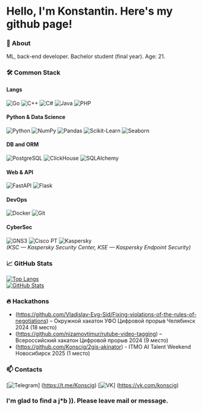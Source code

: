 # Hello, I'm Konstantin. Here's my github page!

### 🚀 About  
ML, back-end developer. Bachelor student (final year). Age: 21.  

### 🛠️ Common Stack
#### **Langs**  
![Go](https://img.shields.io/badge/-Go-00ADD8?logo=go&logoColor=white)
![C++](https://img.shields.io/badge/-C++-00599C?logo=c%2B%2B&logoColor=white)
![C#](https://img.shields.io/badge/-C%23-239120?logo=c-sharp&logoColor=white)
![Java](https://img.shields.io/badge/-Java-007396?logo=java&logoColor=white)
![PHP](https://img.shields.io/badge/-PHP-777BB4?logo=php&logoColor=white)  

#### **Python & Data Science**  
![Python](https://img.shields.io/badge/-Python-3776AB?logo=python&logoColor=white)
![NumPy](https://img.shields.io/badge/-NumPy-013243?logo=numpy&logoColor=white)
![Pandas](https://img.shields.io/badge/-Pandas-150458?logo=pandas&logoColor=white)
![Scikit-Learn](https://img.shields.io/badge/-ScikitLearn-F7931E?logo=scikit-learn&logoColor=white)
![Seaborn](https://img.shields.io/badge/-Seaborn-3776AB?logo=python&logoColor=white)  

#### **DB and ORM**  
![PostgreSQL](https://img.shields.io/badge/-PostgreSQL-4169E1?logo=postgresql&logoColor=white)
![ClickHouse](https://img.shields.io/badge/-ClickHouse-FFCC01?logo=clickhouse&logoColor=black)
![SQLAlchemy](https://img.shields.io/badge/-SQLAlchemy-D71F00?logo=sqlalchemy&logoColor=white)  

#### **Web & API**  
![FastAPI](https://img.shields.io/badge/-FastAPI-009688?logo=fastapi&logoColor=white)
![Flask](https://img.shields.io/badge/-Flask-000000?logo=flask&logoColor=white)  

#### **DevOps**  
![Docker](https://img.shields.io/badge/-Docker-2496ED?logo=docker&logoColor=white)
![Git](https://img.shields.io/badge/-Git-F05032?logo=git&logoColor=white)  

#### **CyberSec**  
![GNS3](https://img.shields.io/badge/-GNS3-00AFF0?logo=gns3&logoColor=white)
![Cisco PT](https://img.shields.io/badge/-Cisco%20PT-1BA0D7?logo=cisco&logoColor=white)
![Kaspersky](https://img.shields.io/badge/-Kaspersky-006D5C?logo=kaspersky&logoColor=white)  
*(KSC — Kaspersky Security Center, KSE — Kaspersky Endpoint Security)*  

### 📈 **GitHub Stats**   
[![Top Langs](https://github-readme-stats.vercel.app/api/top-langs/?username=твой-ник&layout=compact&theme=radical)](https://github.com/твой-ник)  
[![GitHub Stats](https://github-readme-stats.vercel.app/api?username=твой-ник&show_icons=true&theme=radical)](https://github.com/твой-ник)  

### 🔥 **Hackathons**
- (https://github.com/Vladislav-Evg-Sid/Fixing-violations-of-the-rules-of-negotiations) – Окружной хакатон УФО Цифровой прорыв Челябинск 2024 (18 место)
- (https://github.com/nizamovtimur/rutube-video-tagging) – Всероссийский хакатон Цифровой прорыв 2024 (9 место)
- (https://github.com/Konscig/2gis-akinator) - ITMO AI Talent Weekend Новосибирск 2025 (1 место) 

### 📫 **Contacts**  
[![Telegram](https://img.shields.io/badge/-Telegram-26A5E4?logo=telegram)] (https://t.me/Konscig)
[![VK](https://img.shields.io/badge/-VK-0077FF?logo=vk)] (https://vk.com/konscig)  

### I'm glad to find a j*b )). Please leave mail or message.
